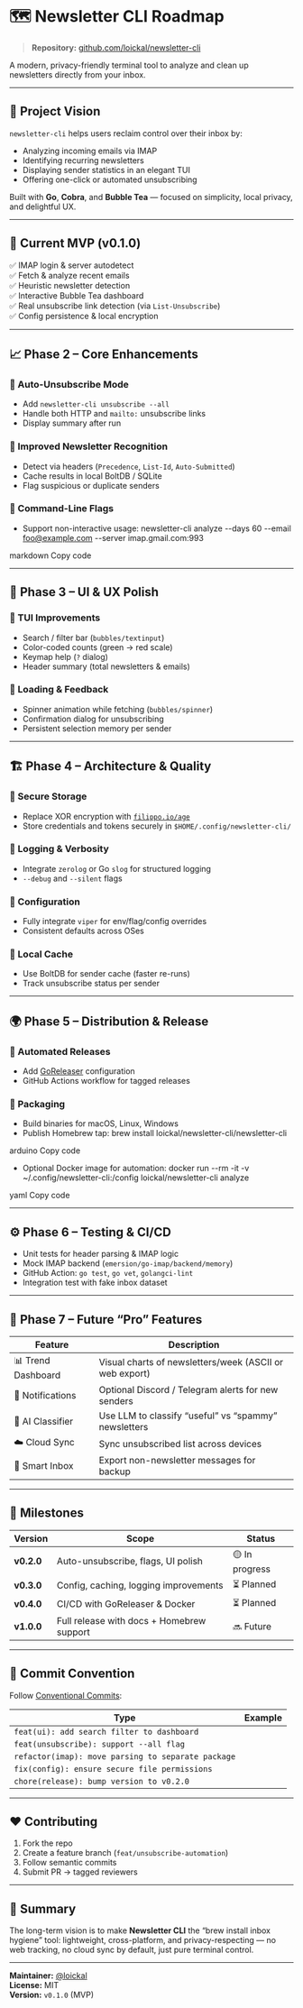 # 🗺️ Newsletter CLI Roadmap

> **Repository:** [github.com/loickal/newsletter-cli](https://github.com/loickal/newsletter-cli)

A modern, privacy-friendly terminal tool to analyze and clean up newsletters directly from your inbox.

---

## 🚀 Project Vision

`newsletter-cli` helps users reclaim control over their inbox by:
- Analyzing incoming emails via IMAP
- Identifying recurring newsletters
- Displaying sender statistics in an elegant TUI
- Offering one-click or automated unsubscribing

Built with **Go**, **Cobra**, and **Bubble Tea** — focused on simplicity, local privacy, and delightful UX.

---

## 🧩 Current MVP (v0.1.0)

✅ IMAP login & server autodetect  
✅ Fetch & analyze recent emails  
✅ Heuristic newsletter detection  
✅ Interactive Bubble Tea dashboard  
✅ Real unsubscribe link detection (via `List-Unsubscribe`)  
✅ Config persistence & local encryption

---

## 📈 Phase 2 – Core Enhancements

### 🔹 Auto-Unsubscribe Mode
- Add `newsletter-cli unsubscribe --all`
- Handle both HTTP and `mailto:` unsubscribe links
- Display summary after run

### 🔹 Improved Newsletter Recognition
- Detect via headers (`Precedence`, `List-Id`, `Auto-Submitted`)
- Cache results in local BoltDB / SQLite
- Flag suspicious or duplicate senders

### 🔹 Command-Line Flags
- Support non-interactive usage:
  newsletter-cli analyze --days 60 --email foo@example.com --server imap.gmail.com:993

markdown
Copy code

---

## 💅 Phase 3 – UI & UX Polish

### 🔹 TUI Improvements
- Search / filter bar (`bubbles/textinput`)
- Color-coded counts (green → red scale)
- Keymap help (`?` dialog)
- Header summary (total newsletters & emails)

### 🔹 Loading & Feedback
- Spinner animation while fetching (`bubbles/spinner`)
- Confirmation dialog for unsubscribing
- Persistent selection memory per sender

---

## 🏗️ Phase 4 – Architecture & Quality

### 🔹 Secure Storage
- Replace XOR encryption with [`filippo.io/age`](https://pkg.go.dev/filippo.io/age)
- Store credentials and tokens securely in `$HOME/.config/newsletter-cli/`

### 🔹 Logging & Verbosity
- Integrate `zerolog` or Go `slog` for structured logging
- `--debug` and `--silent` flags

### 🔹 Configuration
- Fully integrate `viper` for env/flag/config overrides
- Consistent defaults across OSes

### 🔹 Local Cache
- Use BoltDB for sender cache (faster re-runs)
- Track unsubscribe status per sender

---

## 🌍 Phase 5 – Distribution & Release

### 🔹 Automated Releases
- Add [GoReleaser](https://goreleaser.com/) configuration
- GitHub Actions workflow for tagged releases

### 🔹 Packaging
- Build binaries for macOS, Linux, Windows
- Publish Homebrew tap:
  brew install loickal/newsletter-cli/newsletter-cli

arduino
Copy code
- Optional Docker image for automation:
  docker run --rm -it -v ~/.config/newsletter-cli:/config loickal/newsletter-cli analyze

yaml
Copy code

---

## ⚙️ Phase 6 – Testing & CI/CD

- Unit tests for header parsing & IMAP logic
- Mock IMAP backend (`emersion/go-imap/backend/memory`)
- GitHub Action: `go test`, `go vet`, `golangci-lint`
- Integration test with fake inbox dataset

---

## 🧠 Phase 7 – Future “Pro” Features

| Feature | Description |
|----------|-------------|
| 📊 Trend Dashboard | Visual charts of newsletters/week (ASCII or web export) |
| 🔔 Notifications | Optional Discord / Telegram alerts for new senders |
| 🤖 AI Classifier | Use LLM to classify “useful” vs “spammy” newsletters |
| ☁️ Cloud Sync | Sync unsubscribed list across devices |
| 💌 Smart Inbox | Export non-newsletter messages for backup |

---

## 🧩 Milestones

| Version | Scope | Status |
|----------|--------|--------|
| **v0.2.0** | Auto-unsubscribe, flags, UI polish | 🟡 In progress |
| **v0.3.0** | Config, caching, logging improvements | ⏳ Planned |
| **v0.4.0** | CI/CD with GoReleaser & Docker | ⏳ Planned |
| **v1.0.0** | Full release with docs + Homebrew support | 🔜 Future |

---

## 🧠 Commit Convention

Follow [Conventional Commits](https://www.conventionalcommits.org):

| Type | Example |
|------|----------|
| `feat(ui): add search filter to dashboard` |
| `feat(unsubscribe): support --all flag` |
| `refactor(imap): move parsing to separate package` |
| `fix(config): ensure secure file permissions` |
| `chore(release): bump version to v0.2.0` |

---

## ❤️ Contributing

1. Fork the repo
2. Create a feature branch (`feat/unsubscribe-automation`)
3. Follow semantic commits
4. Submit PR → tagged reviewers

---

## 🧭 Summary

The long-term vision is to make **Newsletter CLI** the “brew install inbox hygiene” tool:
lightweight, cross-platform, and privacy-respecting — no web tracking, no cloud sync by default, just pure terminal control.

---

**Maintainer:** [@loickal](https://github.com/loickal)  
**License:** MIT  
**Version:** `v0.1.0` (MVP)